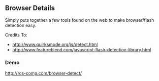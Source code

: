 ## Browser Details ##

Simply puts together a few tools found on the web to make browser/flash detection easy.

Credits To:

* http://www.quirksmode.org/js/detect.html
* http://www.featureblend.com/javascript-flash-detection-library.html

### Demo ###

http://rcs-comp.com/browser-detect/